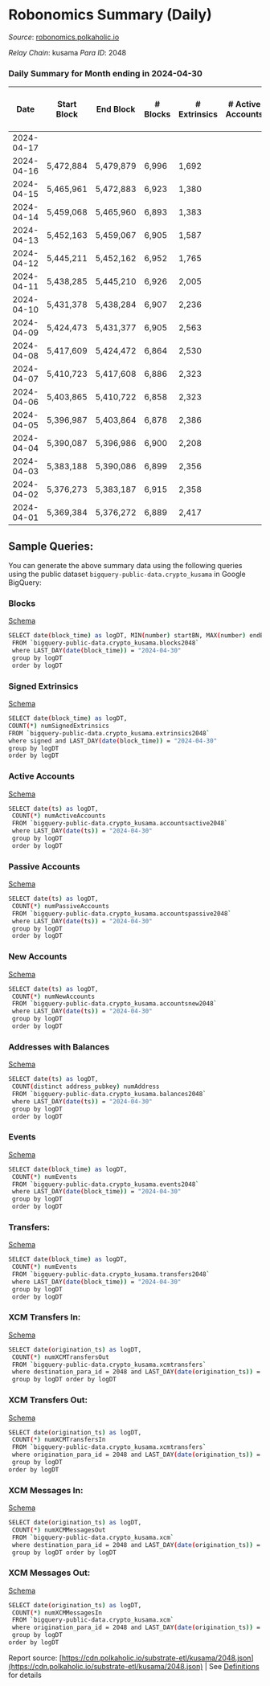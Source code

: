 # Robonomics Summary (Daily)

_Source_: [robonomics.polkaholic.io](https://robonomics.polkaholic.io)

*Relay Chain*: kusama
*Para ID*: 2048



### Daily Summary for Month ending in 2024-04-30


| Date    | Start Block | End Block | # Blocks | # Extrinsics | # Active Accounts | # Passive Accounts | # New Accounts | # Addresses | # Events  | # Transfers ($USD) | # XCM Transfers In ($USD) | # XCM Transfers Out ($USD) | # XCM In | # XCM Out | Issues |
|---------|-------------|-----------|----------|--------------|-------------------|--------------------|----------------|-------------|-----------|--------------------|---------------------------|----------------------------|----------|-----------|--------|
| 2024-04-17 |  |  |  |  |  |  |  |  |  |   |   |   |  |  |  |
| 2024-04-16 | 5,472,884 | 5,479,879 | 6,996 | 1,692 |  |  |  | 3,221 | 41,991 | 12 ($4,921.64) |   |   |  |  |  |
| 2024-04-15 | 5,465,961 | 5,472,883 | 6,923 | 1,380 |  |  |  | 3,216 | 40,424 | 9 ($9,141.59) |   |   |  |  |  |
| 2024-04-14 | 5,459,068 | 5,465,960 | 6,893 | 1,383 |  |  |  | 3,215 | 40,345 | 4 ($4,895.52) |   |   |  |  |  |
| 2024-04-13 | 5,452,163 | 5,459,067 | 6,905 | 1,587 |  |  |  | 3,215 | 41,012 | 22 ($37,204.87) |   |   |  |  |  |
| 2024-04-12 | 5,445,211 | 5,452,162 | 6,952 | 1,765 |  |  |  | 3,215 | 41,693 | 8 ($24,969.03) |   |   |  |  |  |
| 2024-04-11 | 5,438,285 | 5,445,210 | 6,926 | 2,005 |  |  |  | 3,215 | 42,912 | 1 ($12.14) |   |   |  |  |  |
| 2024-04-10 | 5,431,378 | 5,438,284 | 6,907 | 2,236 |  |  |  | 3,215 | 43,458 | 22 ($61,335.20) |   |   |  |  |  |
| 2024-04-09 | 5,424,473 | 5,431,377 | 6,905 | 2,563 |  |  |  | 3,216 | 43,794 | 18 ($55,465.00) |   |   |  |  |  |
| 2024-04-08 | 5,417,609 | 5,424,472 | 6,864 | 2,530 |  |  |  | 3,211 | 43,525 | 17 ($35,386.29) |   |   |  |  |  |
| 2024-04-07 | 5,410,723 | 5,417,608 | 6,886 | 2,323 |  |  |  | 3,211 | 43,057 | 10 ($8,459.01) |   |   |  |  |  |
| 2024-04-06 | 5,403,865 | 5,410,722 | 6,858 | 2,323 |  |  |  | 3,210 | 42,946 | 9 ($25,889.62) |   |   |  |  |  |
| 2024-04-05 | 5,396,987 | 5,403,864 | 6,878 | 2,386 |  |  |  | 3,208 | 43,241 | 23 ($21,359.28) |   |   |  |  |  |
| 2024-04-04 | 5,390,087 | 5,396,986 | 6,900 | 2,208 |  |  |  | 3,208 | 43,015 | 41 ($31,428.36) |   |   |  |  |  |
| 2024-04-03 | 5,383,188 | 5,390,086 | 6,899 | 2,356 |  |  |  | 3,207 | 43,064 | 27 ($41,862.55) |   |   |  |  |  |
| 2024-04-02 | 5,376,273 | 5,383,187 | 6,915 | 2,358 |  |  |  | 3,206 | 43,186 | 7 ($15,852.78) |   |   |  |  |  |
| 2024-04-01 | 5,369,384 | 5,376,272 | 6,889 | 2,417 |  |  |  | 3,205 | 42,945 | 6 ($8,368.24) |   |   |  |  |  |

## Sample Queries:
You can generate the above summary data using the following queries using the public dataset `bigquery-public-data.crypto_kusama` in Google BigQuery:


### Blocks 

[Schema](https://github.com/colorfulnotion/substrate-etl/blob/main/schema/blocks.json)

```bash
SELECT date(block_time) as logDT, MIN(number) startBN, MAX(number) endBN, COUNT(*) numBlocks 
 FROM `bigquery-public-data.crypto_kusama.blocks2048`  
 where LAST_DAY(date(block_time)) = "2024-04-30" 
 group by logDT 
 order by logDT
```

### Signed Extrinsics 

[Schema](https://github.com/colorfulnotion/substrate-etl/blob/main/schema/extrinsics.json)

```bash
SELECT date(block_time) as logDT, 
COUNT(*) numSignedExtrinsics 
FROM `bigquery-public-data.crypto_kusama.extrinsics2048`  
where signed and LAST_DAY(date(block_time)) = "2024-04-30" 
group by logDT 
order by logDT
```

### Active Accounts 

[Schema](https://github.com/colorfulnotion/substrate-etl/blob/main/schema/accountsactive.json)

```bash
SELECT date(ts) as logDT, 
 COUNT(*) numActiveAccounts 
 FROM `bigquery-public-data.crypto_kusama.accountsactive2048` 
 where LAST_DAY(date(ts)) = "2024-04-30" 
 group by logDT 
 order by logDT
```

### Passive Accounts 

[Schema](https://github.com/colorfulnotion/substrate-etl/blob/main/schema/accountspassive.json)

```bash
SELECT date(ts) as logDT, 
 COUNT(*) numPassiveAccounts 
 FROM `bigquery-public-data.crypto_kusama.accountspassive2048` 
 where LAST_DAY(date(ts)) = "2024-04-30" 
 group by logDT 
 order by logDT
```

### New Accounts 

[Schema](https://github.com/colorfulnotion/substrate-etl/blob/main/schema/accountsnew.json)

```bash
SELECT date(ts) as logDT, 
 COUNT(*) numNewAccounts 
 FROM `bigquery-public-data.crypto_kusama.accountsnew2048` 
 where LAST_DAY(date(ts)) = "2024-04-30" 
 group by logDT
 order by logDT
```

### Addresses with Balances 

[Schema](https://github.com/colorfulnotion/substrate-etl/blob/main/schema/balances.json)

```bash
SELECT date(ts) as logDT,
 COUNT(distinct address_pubkey) numAddress 
 FROM `bigquery-public-data.crypto_kusama.balances2048` 
 where LAST_DAY(date(ts)) = "2024-04-30" 
 group by logDT 
 order by logDT
```

### Events 

[Schema](https://github.com/colorfulnotion/substrate-etl/blob/main/schema/events.json)

```bash
SELECT date(block_time) as logDT, 
 COUNT(*) numEvents 
 FROM `bigquery-public-data.crypto_kusama.events2048` 
 where LAST_DAY(date(block_time)) = "2024-04-30" 
 group by logDT 
 order by logDT
```

### Transfers:

[Schema](https://github.com/colorfulnotion/substrate-etl/blob/main/schema/transfers.json)

```bash
SELECT date(block_time) as logDT, 
 COUNT(*) numEvents 
 FROM `bigquery-public-data.crypto_kusama.transfers2048` 
 where LAST_DAY(date(block_time)) = "2024-04-30" 
 group by logDT 
 order by logDT
```

### XCM Transfers In: 

[Schema](https://github.com/colorfulnotion/substrate-etl/blob/main/schema/xcmtransfers.json)

```bash
SELECT date(origination_ts) as logDT, 
 COUNT(*) numXCMTransfersOut 
 FROM `bigquery-public-data.crypto_kusama.xcmtransfers` 
 where destination_para_id = 2048 and LAST_DAY(date(origination_ts)) = "2024-04-30" 
 group by logDT order by logDT
```

### XCM Transfers Out: 

[Schema](https://github.com/colorfulnotion/substrate-etl/blob/main/schema/xcmtransfers.json)

```bash
SELECT date(origination_ts) as logDT, 
 COUNT(*) numXCMTransfersIn 
 FROM `bigquery-public-data.crypto_kusama.xcmtransfers` 
 where origination_para_id = 2048 and LAST_DAY(date(origination_ts)) = "2024-04-30" 
 group by logDT 
order by logDT
```

### XCM Messages In: 

[Schema](https://github.com/colorfulnotion/substrate-etl/blob/main/schema/xcm.json)

```bash
SELECT date(origination_ts) as logDT, 
 COUNT(*) numXCMMessagesOut 
 FROM `bigquery-public-data.crypto_kusama.xcm` 
 where destination_para_id = 2048 and LAST_DAY(date(origination_ts)) = "2024-04-30" 
 group by logDT order by logDT
```

### XCM Messages Out: 

[Schema](https://github.com/colorfulnotion/substrate-etl/blob/main/schema/xcm.json)

```bash
SELECT date(origination_ts) as logDT, 
 COUNT(*) numXCMMessagesIn 
 FROM `bigquery-public-data.crypto_kusama.xcm` 
 where origination_para_id = 2048 and LAST_DAY(date(origination_ts)) = "2024-04-30" 
 group by logDT 
order by logDT
```


Report source: [https://cdn.polkaholic.io/substrate-etl/kusama/2048.json](https://cdn.polkaholic.io/substrate-etl/kusama/2048.json) | See [Definitions](/DEFINITIONS.md) for details

